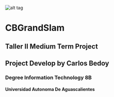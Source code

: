 ![alt tag](http://www.clker.com/cliparts/3/7/7/6/1307046599992047297grand_slam_trans.png)

# CBGrandSlam 


## Taller II Medium Term Project


## Project Develop by Carlos Bedoy

### Degree Information Technology 8B 

#### Universidad Autonoma De Aguascalientes
